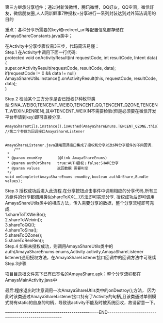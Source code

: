 第三方继承分享组件；通过对新浪微博，腾讯微博，QQ好友，QQ空间，微信好友，微信朋友圈,人人网新鲜事7种授权+分享进行一系列封装达到对外简洁调用的目的

重点：各种分享所需要的key和redirect_url等配置信息都存储在AmayaShareConstants.java类中；

在Activity中分享步骤仅需3三步，代码简洁易懂：<br />
Step.1    在Activity中调用下面一行代码:<br />
  protected void onActivityResult(int requestCode, int resultCode, Intent data) {<br />
        &#9;super.onActivityResult(requestCode, resultCode, data);<br />&#9;if(requestCode != 0 && data != null)<br />
        &#9;&#9;AmayaShareUtils.instance().onActivityResult(this, requestCode, resultCode, data);<br />
  }

Step.2  检验某个三方分享是否已授权(7种枚举类型:SINA_WEIBO,TENCENT_WEIBO,TENCENT_QQ,TENCENT_QZONE,TENCENT_WEIXIN,RENREN),其中TENCENT_WEIXIN不需要检验(但是必须要在微信开发平台申请到key)即可直接分享.

    AmayaShareUtils.instance().isAuthed(AmayaShareEnums.TENCENT_QZONE,this);   //第二个参数为回调接口AmayaShareListener


    AmayaShareListener.java通用回调接口集成了授权和分享以及6种分享组件的不同回调.
        /**
     *
     * @param enumKey       (@link AmayaShareEnums)
     * @param authOrShare   true:AUTH授权；false:SHARE分享
     * @param values        返回数据 需要判空
     */
	void onComplete(AmayaShareEnums enumKey,boolean authOrShare,Bundle values);



Step.3  授权成功后进入此流程.在分享按钮点击事件中调用相应的分享代码,所有三方组件的分享都调用类似shareToXX(...)方法即可实现分享.
  授权成功后即可调用AmayaShareUtils类中的相应方法，传入需要分享的数据，整个分享流程即可完成.<br />
  &#9;1.shareToTXWeiBo();<br />
  &#9;2.shareToWeixin();<br />
  &#9;3.shareToQQ();<br />
  &#9;4.shareToSina();<br />
  &#9;5.shareToQZone();<br />
  &#9;5.shareToRenRen();<br />
Step.4  如果未授权成功，则调用AmayaShareUtils类中的auth(AmayaShareEnums enums,Activity activity,AmayaShareListener listener)通用授权方法，在AmayaShareListener接口回调中的回调方法中可继续Step.3步骤<br />


项目目录根文件夹下已有已签名的AmayaShare.apk；整个分享流程都在AmayaMainActivity.java中

最后:程序退出时注意调用一次AmayaShareUtils类中的onDestroy();方法，
因为此时该类通过AmayaShareListener接口持有了Activity的句柄,且该类通过单例模式持有static的自身的句柄，导致该activity不能及时被系统回收，故请留意一下。

  ------------------------------------------------END------------------------------------------------------

